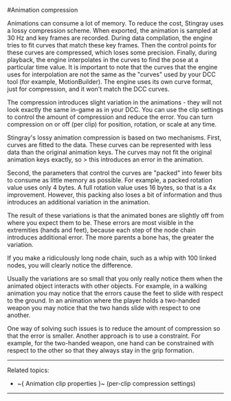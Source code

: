 #Animation compression

Animations can consume a lot of memory. To reduce the cost, Stingray uses a lossy compression scheme. When exported, the animation is sampled at 30 Hz and key frames are recorded. During data compilation, the engine tries to fit curves that match these key frames. Then the control points for these curves are compressed, which loses some precision. Finally, during playback, the engine interpolates in the curves to find the pose at a particular time value.
It is important to note that the curves that the engine uses for interpolation are not the same as the "curves" used by your DCC tool (for example, MotionBuilder). The engine uses its own curve format, just for compression, and it won't match the DCC curves.

The compression introduces slight variation in the animations - they will not look exactly the same in-game as in your DCC. You can use the clip settings to control the amount of compression and reduce the error. You can turn compression on or off (per clip) for position, rotation, or scale at any time.

Stingray's lossy animation compression is based on two mechanisms. First, curves are fitted to the data. These curves can be represented with less data than the original animation keys. The curves may not fit the original animation keys exactly, so > this introduces an error in the animation.

Second, the parameters that control the curves are "packed" into fewer bits to consume as little memory as possible. For example, a packed rotation value uses only 4 bytes. A full rotation value uses 16 bytes, so that is a 4x improvement. However, this packing also loses a bit of information and thus introduces an additional variation in the animation.

The result of these variations is that the animated bones are slightly off from where you  expect them to be. These errors are most visible in the extremities (hands and feet), because each step of the node chain introduces additional error. The more parents a bone has, the greater the variation.

If you make a ridiculously long node chain, such as a whip with 100 linked nodes, you will clearly notice the difference.

Usually the variations are so small that you only really notice them when the animated object interacts with other objects. For example, in a walking animation you may notice that the errors cause the feet to slide with respect to the ground. In an animation where the player holds a two-handed weapon you may notice that the two hands slide with respect to one another.

One way of solving such issues is to reduce the amount of compression so that the error is smaller. Another approach is to use a constraint. For example, for the two-handed weapon, one hand can be constrained with respect to the other so that they always stay in the grip formation.

---
Related topics:
- ~{ Animation clip properties }~ (per-clip compression settings)
---
